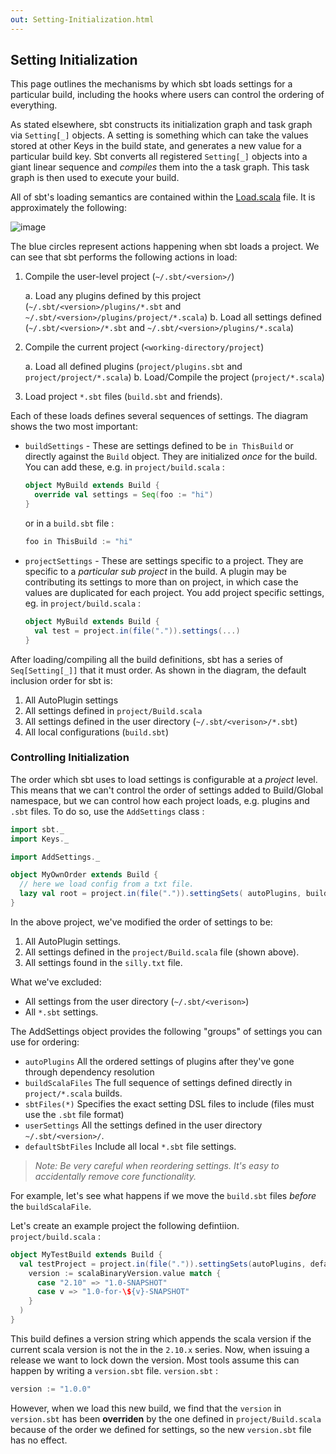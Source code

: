 ```yaml
---
out: Setting-Initialization.html
---
```


Setting Initialization
----------------------

This page outlines the mechanisms by which sbt loads settings for a
particular build, including the hooks where users can control the
ordering of everything.

As stated elsewhere, sbt constructs its initialization graph and task
graph via `Setting[_]` objects. A setting is something which can take
the values stored at other Keys in the build state, and generates a new
value for a particular build key. Sbt converts all registered
`Setting[_]` objects into a giant linear sequence and *compiles* them
into the a task graph. This task graph is then used to execute your
build.

All of sbt's loading semantics are contained within the
[Load.scala](../../sxr/sbt/Load.scala.html) file. It is approximately
the following:

![image](files/settings-initialization-load-ordering.png)

The blue circles represent actions happening when sbt loads a project.
We can see that sbt performs the following actions in load:

1. Compile the user-level project (`~/.sbt/<version>/`)

    a. Load any plugins defined by this project (`~/.sbt/<version>/plugins/*.sbt` and `~/.sbt/<version>/plugins/project/*.scala`)
    b. Load all settings defined (`~/.sbt/<version>/*.sbt` and `~/.sbt/<version>/plugins/*.scala`)

2.  Compile the current project (`<working-directory/project`)

    a. Load all defined plugins (`project/plugins.sbt` and `project/project/*.scala`)
    b. Load/Compile the project (`project/*.scala`)

3.  Load project `*.sbt` files (`build.sbt` and friends).

Each of these loads defines several sequences of settings. The diagram
shows the two most important:

-   `buildSettings` - These are settings defined to be `in ThisBuild` or
    directly against the `Build` object. They are initialized *once* for
    the build. You can add these, e.g. in `project/build.scala` :

    ```scala
    object MyBuild extends Build {
      override val settings = Seq(foo := "hi")
    }
    ```

    or in a `build.sbt` file :

    ```scala
    foo in ThisBuild := "hi"
    ```

-   `projectSettings` - These are settings specific to a project. They
    are specific to a *particular sub project* in the build. A plugin
    may be contributing its settings to more than on project, in which
    case the values are duplicated for each project. You add project
    specific settings, eg. in `project/build.scala` :

    ```scala
    object MyBuild extends Build {
      val test = project.in(file(".")).settings(...)
    }
    ```

After loading/compiling all the build definitions, sbt has a series of
`Seq[Setting[_]]` that it must order. As shown in the diagram, the
default inclusion order for sbt is:

1.  All AutoPlugin settings
2.  All settings defined in `project/Build.scala`
3.  All settings defined in the user directory
    (`~/.sbt/<verison>/*.sbt`)
4.  All local configurations (`build.sbt`)

### Controlling Initialization

The order which sbt uses to load settings is configurable at a *project*
level. This means that we can't control the order of settings added to
Build/Global namespace, but we can control how each project loads, e.g.
plugins and `.sbt` files. To do so, use the `AddSettings` class :

```scala
import sbt._
import Keys._

import AddSettings._

object MyOwnOrder extends Build {
  // here we load config from a txt file.
  lazy val root = project.in(file(".")).settingSets( autoPlugins, buildScalaFiles, sbtFiles(file("silly.txt")) )
}
```

In the above project, we've modified the order of settings to be:

1.  All AutoPlugin settings.
2.  All settings defined in the `project/Build.scala` file (shown
    above).
3.  All settings found in the `silly.txt` file.

What we've excluded:

-   All settings from the user directory (`~/.sbt/<verison>`)
-   All `*.sbt` settings.

The AddSettings object provides the following "groups" of settings you
can use for ordering:

- `autoPlugins` All the ordered settings of plugins after they've gone through
   dependency resolution
- `buildScalaFiles` The full sequence of settings defined directly in `project/*.scala`
    builds.
- `sbtFiles(*)` Specifies the exact setting DSL files to include (files must use the
    `.sbt` file format)
- `userSettings` All the settings defined in the user directory `~/.sbt/<version>/`.
- `defaultSbtFiles` Include all local `*.sbt` file settings.

> *Note: Be very careful when reordering settings. It's easy to
> accidentally remove core functionality.*

For example, let's see what happens if we move the `build.sbt` files
*before* the `buildScalaFile`.

Let's create an example project the following defintiion. `project/build.scala` :

```scala
object MyTestBuild extends Build {
  val testProject = project.in(file(".")).settingSets(autoPlugins, defaultSbtFiles, buildScalaFile).settings(
    version := scalaBinaryVersion.value match {
      case "2.10" => "1.0-SNAPSHOT"
      case v => "1.0-for-\${v}-SNAPSHOT"
    }
  )
}
```

This build defines a version string which appends the scala version if
the current scala version is not the in the `2.10.x` series. Now, when
issuing a release we want to lock down the version. Most tools assume
this can happen by writing a `version.sbt` file. `version.sbt` :

```scala
version := "1.0.0"
```

However, when we load this new build, we find that the `version` in
`version.sbt` has been **overriden** by the one defined in
`project/Build.scala` because of the order we defined for settings, so
the new `version.sbt` file has no effect.
